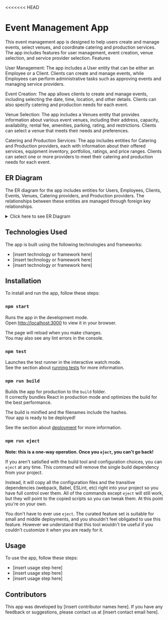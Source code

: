 <<<<<<< HEAD
# Event Management App

This event management app is designed to help users create and manage events, select venues, and coordinate catering and production services. The app includes features for user management, event creation, venue selection, and service provider selection.
Features

User Management: The app includes a User entity that can be either an Employee or a Client. Clients can create and manage events, while Employees can perform administrative tasks such as approving events and managing service providers.

Event Creation: The app allows clients to create and manage events, including selecting the date, time, location, and other details. Clients can also specify catering and production needs for each event.

Venue Selection: The app includes a Venues entity that provides information about various event venues, including their address, capacity, availability, rental fee, amenities, parking, rating, and restrictions. Clients can select a venue that meets their needs and preferences.

Catering and Production Services: The app includes entities for Catering and Production providers, each with information about their offered services, equipment inventory, portfolios, ratings, and price ranges. Clients can select one or more providers to meet their catering and production needs for each event.

## ER Diagram

The ER diagram for the app includes entities for Users, Employees, Clients, Events, Venues, Catering providers, and Production providers. The relationships between these entities are managed through foreign key relationships.

<details>
<summary>Click here to see ER Diagram</summary>

![Event Management ER Diagram](./image.png)

</details>

## Technologies Used

The app is built using the following technologies and frameworks:

- [insert technology or framework here]
- [insert technology or framework here]
- [insert technology or framework here]

## Installation

To install and run the app, follow these steps:

### `npm start`

Runs the app in the development mode.\
Open [http://localhost:3000](http://localhost:3000) to view it in your browser.

The page will reload when you make changes.\
You may also see any lint errors in the console.

### `npm test`

Launches the test runner in the interactive watch mode.\
See the section about [running tests](https://facebook.github.io/create-react-app/docs/running-tests) for more information.

### `npm run build`

Builds the app for production to the `build` folder.\
It correctly bundles React in production mode and optimizes the build for the best performance.

The build is minified and the filenames include the hashes.\
Your app is ready to be deployed!

See the section about [deployment](https://facebook.github.io/create-react-app/docs/deployment) for more information.

### `npm run eject`

**Note: this is a one-way operation. Once you `eject`, you can't go back!**

If you aren't satisfied with the build tool and configuration choices, you can `eject` at any time. This command will remove the single build dependency from your project.

Instead, it will copy all the configuration files and the transitive dependencies (webpack, Babel, ESLint, etc) right into your project so you have full control over them. All of the commands except `eject` will still work, but they will point to the copied scripts so you can tweak them. At this point you're on your own.

You don't have to ever use `eject`. The curated feature set is suitable for small and middle deployments, and you shouldn't feel obligated to use this feature. However we understand that this tool wouldn't be useful if you couldn't customize it when you are ready for it.


## Usage

To use the app, follow these steps:

- [insert usage step here]
- [insert usage step here]
- [insert usage step here]

## Contributors

This app was developed by [insert contributor names here]. If you have any feedback or suggestions, please contact us at [insert contact email here].